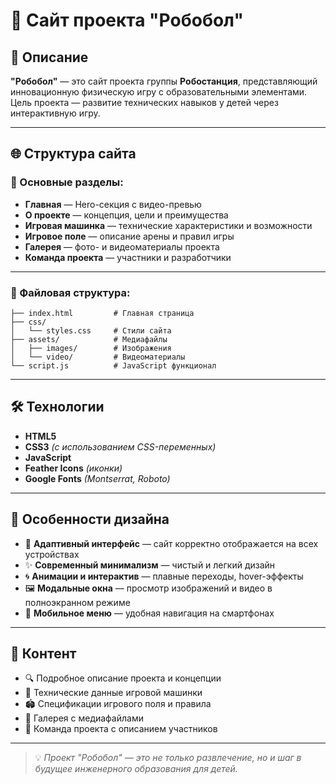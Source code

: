 # 🤖 Сайт проекта "Робобол"

## 📘 Описание

**"Робобол"** — это сайт проекта группы **Робостанция**, представляющий инновационную физическую игру с образовательными элементами. Цель проекта — развитие технических навыков у детей через интерактивную игру.

---

## 🌐 Структура сайта

### 📄 Основные разделы:

- **Главная** — Hero-секция с видео-превью
- **О проекте** — концепция, цели и преимущества
- **Игровая машинка** — технические характеристики и возможности
- **Игровое поле** — описание арены и правил игры
- **Галерея** — фото- и видеоматериалы проекта
- **Команда проекта** — участники и разработчики

---

### 📁 Файловая структура:

```plaintext
├── index.html         # Главная страница
├── css/              
│   └── styles.css     # Стили сайта
├── assets/            # Медиафайлы
│   ├── images/        # Изображения
│   └── video/         # Видеоматериалы
└── script.js          # JavaScript функционал
```

---

## 🛠 Технологии

- **HTML5**
- **CSS3** *(с использованием CSS-переменных)*
- **JavaScript**
- **Feather Icons** *(иконки)*
- **Google Fonts** *(Montserrat, Roboto)*

---

## 🎨 Особенности дизайна

- 📱 **Адаптивный интерфейс** — сайт корректно отображается на всех устройствах
- ✨ **Современный минимализм** — чистый и легкий дизайн
- 🌀 **Анимации и интерактив** — плавные переходы, hover-эффекты
- 🖼 **Модальные окна** — просмотр изображений и видео в полноэкранном режиме
- 🍔 **Мобильное меню** — удобная навигация на смартфонах

---

## 📑 Контент

- 🔍 Подробное описание проекта и концепции
- 🚗 Технические данные игровой машинки
- 🏟 Спецификации игрового поля и правила
- 📸 Галерея с медиафайлами
- 👥 Команда проекта с описанием участников

---

> 💡 *Проект "Робобол" — это не только развлечение, но и шаг в будущее инженерного образования для детей.*
